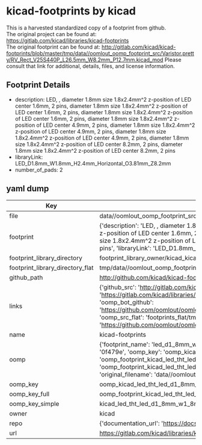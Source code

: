 # kicad-footprints by kicad  
This is a harvested standardized copy of a footprint from github.  
The original project can be found at:  
https://gitlab.com/kicad/libraries/kicad-footprints  
The original footprint can be found at:
http://gitlab.com/kicad/kicad-footprints/blob/master/tmp/data//oomlout_oomp_footprint_src/Varistor.pretty/RV_Rect_V25S440P_L26.5mm_W8.2mm_P12.7mm.kicad_mod
Please consult that link for additional, details, files, and license information.  
## Footprint Details
* description: LED, ,  diameter 1.8mm size 1.8x2.4mm^2 z-position of LED center 1.6mm, 2 pins,  diameter 1.8mm size 1.8x2.4mm^2 z-position of LED center 1.6mm, 2 pins,  diameter 1.8mm size 1.8x2.4mm^2 z-position of LED center 1.6mm, 2 pins,  diameter 1.8mm size 1.8x2.4mm^2 z-position of LED center 4.9mm, 2 pins,  diameter 1.8mm size 1.8x2.4mm^2 z-position of LED center 4.9mm, 2 pins,  diameter 1.8mm size 1.8x2.4mm^2 z-position of LED center 4.9mm, 2 pins,  diameter 1.8mm size 1.8x2.4mm^2 z-position of LED center 8.2mm, 2 pins,  diameter 1.8mm size 1.8x2.4mm^2 z-position of LED center 8.2mm, 2 pins  
* libraryLink: LED_D1.8mm_W1.8mm_H2.4mm_Horizontal_O3.81mm_Z8.2mm  
* number_of_pads: 2  
## yaml dump  
| Key | Value |  
| --- | --- |  
| file | data//oomlout_oomp_footprint_src/kicad-footprints/LED_THT.pretty/LED_D1.8mm_W1.8mm_H2.4mm_Horizontal_O3.81mm_Z8.2mm.kicad_mod |  
| footprint | {'description': 'LED, ,  diameter 1.8mm size 1.8x2.4mm^2 z-position of LED center 1.6mm, 2 pins,  diameter 1.8mm size 1.8x2.4mm^2 z-position of LED center 1.6mm, 2 pins,  diameter 1.8mm size 1.8x2.4mm^2 z-position of LED center 1.6mm, 2 pins,  diameter 1.8mm size 1.8x2.4mm^2 z-position of LED center 4.9mm, 2 pins,  diameter 1.8mm size 1.8x2.4mm^2 z-position of LED center 4.9mm, 2 pins,  diameter 1.8mm size 1.8x2.4mm^2 z-position of LED center 4.9mm, 2 pins,  diameter 1.8mm size 1.8x2.4mm^2 z-position of LED center 8.2mm, 2 pins,  diameter 1.8mm size 1.8x2.4mm^2 z-position of LED center 8.2mm, 2 pins', 'libraryLink': 'LED_D1.8mm_W1.8mm_H2.4mm_Horizontal_O3.81mm_Z8.2mm', 'number_of_pads': 2} |  
| footprint_library_directory | footprint_library_owner/kicad_kicad-footprints/ |  
| footprint_library_directory_flat | tmp/data//oomlout_oomp_footprint_src/footprints_flat/kicad_led_tht_led_d1_8mm_w1_8mm_h2_4mm_horizontal_o3_81mm_z8_2mm/working |  
| github_path | http://github.com/kicad/kicad-footprints/blob/master/tmp/data//oomlout_oomp_footprint_src/LED_THT.pretty/LED_D1.8mm_W1.8mm_H2.4mm_Horizontal_O3.81mm_Z8.2mm.kicad_mod |  
| links | {'github_src': 'http://gitlab.com/kicad/kicad-footprints/blob/master/tmp/data//oomlout_oomp_footprint_src/Varistor.pretty/RV_Rect_V25S440P_L26.5mm_W8.2mm_P12.7mm.kicad_mod', 'github_src_repo': 'https://gitlab.com/kicad/libraries/kicad-footprints', 'oomp_bot': 'tmp/data//oomlout_oomp_footprint_src/footprints/kicad_led_tht_led_d1_8mm_w1_8mm_h2_4mm_horizontal_o3_81mm_z8_2mm/working', 'oomp_bot_github': 'https://github.com/oomlout/oomlout_oomp_footprint_bot/tree/main/tmp/data//oomlout_oomp_footprint_src/footprints/kicad_led_tht_led_d1_8mm_w1_8mm_h2_4mm_horizontal_o3_81mm_z8_2mm/working', 'oomp_src_flat': 'footprints_flat/tmp/data//oomlout_oomp_footprint_src/footprints_flat/kicad_led_tht_led_d1_8mm_w1_8mm_h2_4mm_horizontal_o3_81mm_z8_2mm/working', 'oomp_src_flat_github': 'https://github.com/oomlout/oomlout_oomp_footprint_src/tree/main/tmp/data//oomlout_oomp_footprint_src/footprints_flat/kicad_led_tht_led_d1_8mm_w1_8mm_h2_4mm_horizontal_o3_81mm_z8_2mm/working'} |  
| name | kicad-footprints |  
| oomp | {'footprint_name': 'led_d1_8mm_w1_8mm_h2_4mm_horizontal_o3_81mm_z8_2mm', 'library_name': 'led_tht', 'md5': '0f479e14c7fefb106f68f4b68cdafaa1', 'md5_10': '0f479e14c7', 'md5_5': '0f479', 'md5_6': '0f479e', 'oomp_key': 'oomp_kicad_led_tht_led_d1_8mm_w1_8mm_h2_4mm_horizontal_o3_81mm_z8_2mm', 'oomp_key_extra': 'oomp_footprint_kicad_led_tht_led_d1_8mm_w1_8mm_h2_4mm_horizontal_o3_81mm_z8_2mm', 'oomp_key_full': 'oomp_footprint_kicad_led_tht_led_d1_8mm_w1_8mm_h2_4mm_horizontal_o3_81mm_z8_2mm_0f479e', 'oomp_key_simple': 'kicad_led_tht_led_d1_8mm_w1_8mm_h2_4mm_horizontal_o3_81mm_z8_2mm', 'original_filename': 'data//oomlout_oomp_footprint_src/kicad-footprints/LED_THT.pretty/LED_D1.8mm_W1.8mm_H2.4mm_Horizontal_O3.81mm_Z8.2mm.kicad_mod', 'owner_name': 'kicad'} |  
| oomp_key | oomp_kicad_led_tht_led_d1_8mm_w1_8mm_h2_4mm_horizontal_o3_81mm_z8_2mm |  
| oomp_key_full | oomp_footprint_kicad_led_tht_led_d1_8mm_w1_8mm_h2_4mm_horizontal_o3_81mm_z8_2mm |  
| oomp_key_simple | kicad_led_tht_led_d1_8mm_w1_8mm_h2_4mm_horizontal_o3_81mm_z8_2mm |  
| owner | kicad |  
| repo | {'documentation_url': 'https://docs.github.com/rest/repos/repos#get-a-repository', 'message': 'Not Found'} |  
| url | https://gitlab.com/kicad/libraries/kicad-footprints |  

